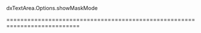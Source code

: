 <!--id-->dxTextArea.Options.showMaskMode<!--/id-->
<!--merge--><!--/merge-->
<!--hidden--><!--/hidden-->
===========================================================================
